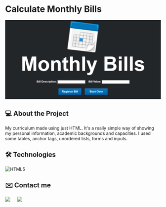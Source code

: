 # Calculate Monthly Bills
![Monthly Bills](/assets/images/monthly-bills.png)

## 💻 About the Project
My curriculum made using just HTML. It's a really simple way of showing my personal information, academic backgrounds and capacities. I used some tables, anchor tags, unordered lists, forms and inputs.

## 🛠 Technologies
![HTML5](https://img.shields.io/badge/HTML5-E34F26?style=for-the-badge&logo=html5&logoColor=white)

## ✉️ Contact me
  <a href="mailto:steffanodacruz@outlook.com"><img src="https://img.shields.io/badge/Outlook-blue?style=for-the-badge&logo=microsoftoutlook" style="margin-right: 2vw" target="_blank"></a>
  <a href="https://www.linkedin.com/in/steffano-da-cruz/" target="_blank"><img src="https://img.shields.io/badge/-LinkedIn-%230077B5?style=for-the-badge&logo=linkedin&logoColor=white" style="margin-right: 2vw" target="_blank"></a>
